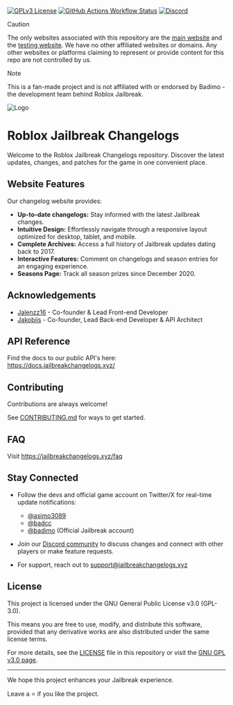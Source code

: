 [![GPLv3 License](https://img.shields.io/badge/License-GPL%20v3-yellow.svg)](./LICENSE)
[![GitHub Actions Workflow Status](https://img.shields.io/github/actions/workflow/status/JBChangelogs/JailbreakChangelogs/npm-publish-github-packages.yml)](https://github.com/JBChangelogs/JailbreakChangelogs/actions)
[![Discord](https://img.shields.io/discord/1286064050135896064?logo=discord&logoColor=white&label=discord&color=4d3dff)](https://discord.gg/kAuxDntHG9)

> [!CAUTION]
> The only websites associated with this repository are the [main website](https://jailbreakchangelogs.xyz/) and the [testing website](https://testing.jailbreakchangelogs.xyz/). We have no other affiliated websites or domains. Any other websites or platforms claiming to represent or provide content for this repo are not controlled by us.

> [!NOTE]
> This is a fan-made project and is not affiliated with or endorsed by Badimo - the development team behind Roblox Jailbreak.

![Logo](https://cdn.jailbreakchangelogs.xyz/logos/Changelogs_Logo.webp)

# Roblox Jailbreak Changelogs

Welcome to the Roblox Jailbreak Changelogs repository. Discover the latest updates, changes, and patches for the game in one convenient place.

## Website Features

Our changelog website provides:

- **Up-to-date changelogs:** Stay informed with the latest Jailbreak changes.
- **Intuitive Design:** Effortlessly navigate through a responsive layout optimized for desktop, tablet, and mobile.
- **Complete Archives:** Access a full history of Jailbreak updates dating back to 2017.
- **Interactive Features:** Comment on changelogs and season entries for an engaging experience.
- **Seasons Page:** Track all season prizes since December 2020.

## Acknowledgements

- [Jalenzz16](https://github.com/Jalenzzz) - Co-founder & Lead Front-end Developer
- [Jakobiis](https://github.com/v3kmmw/) - Co-founder, Lead Back-end Developer & API Architect

## API Reference

Find the docs to our public API's here: https://docs.jailbreakchangelogs.xyz/

## Contributing

Contributions are always welcome!

See [CONTRIBUTING.md](./CONTRIBUTING.md) for ways to get started.

## FAQ

Visit https://jailbreakchangelogs.xyz/faq

## Stay Connected

- Follow the devs and official game account on Twitter/X for real-time update notifications:

  - [@asimo3089](https://x.com/asimo3089)
  - [@badcc](https://x.com/badccvoid)
  - [@badimo](https://x.com/badimo) (Official Jailbreak account)

- Join our [Discord community](https://discord.com/invite/tWbDg7MbUU) to discuss changes and connect with other players or make feature requests.
- For support, reach out to [support@jailbreakchangelogs.xyz](mailto:support@jailbreakchangelogs.xyz)

## License

This project is licensed under the GNU General Public License v3.0 (GPL-3.0).

This means you are free to use, modify, and distribute this software, provided that any derivative works are also distributed under the same license terms.

For more details, see the [LICENSE](./LICENSE) file in this repository or visit the [GNU GPL v3.0 page](https://www.gnu.org/licenses/gpl-3.0.en.html).

---

We hope this project enhances your Jailbreak experience.

Leave a ⭐ if you like the project.
